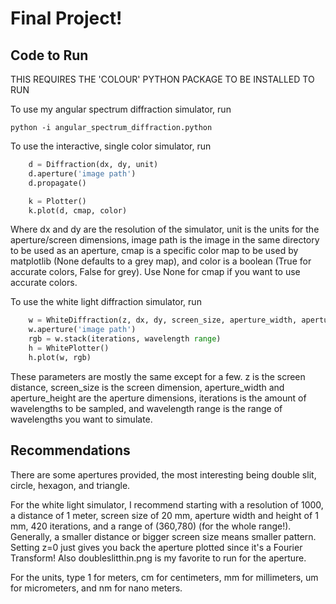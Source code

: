 # Final Project!

## Code to Run

THIS REQUIRES THE 'COLOUR' PYTHON PACKAGE TO BE INSTALLED TO RUN

To use my angular spectrum diffraction simulator, run

    python -i angular_spectrum_diffraction.python

To use the interactive, single color simulator, run

```python
    d = Diffraction(dx, dy, unit)
    d.aperture('image path')
    d.propagate()

    k = Plotter()
    k.plot(d, cmap, color)
```

Where dx and dy are the resolution of the simulator, unit is the units for the aperture/screen dimensions, image path is the image in the same directory to be used as an aperture, cmap is a specific color map to be used by matplotlib (None defaults to a grey map), and color is a boolean (True for accurate colors, False for grey). Use None for cmap if you want to use accurate colors.

To use the white light diffraction simulator, run

```python
    w = WhiteDiffraction(z, dx, dy, screen_size, aperture_width, aperture_height, unit)
    w.aperture('image path')
    rgb = w.stack(iterations, wavelength range)
    h = WhitePlotter()
    h.plot(w, rgb)
```

These parameters are mostly the same except for a few. z is the screen distance, screen_size is the screen
dimension, aperture_width and aperture_height are the aperture dimensions, iterations is the amount of
wavelengths to be sampled, and wavelength range is the range of wavelengths you want to simulate.

## Recommendations

There are some apertures provided, the most interesting being double slit, circle, hexagon, and triangle.

For the white light simulator, I recommend starting with a resolution of 1000, a distance of 1 meter, screen size of 20 mm, aperture width and height of 1 mm, 420 iterations, and a range of (360,780) (for the whole range!). Generally, a smaller distance or bigger screen size means smaller pattern. Setting z=0 just gives you back the aperture plotted since it's a Fourier Transform! Also doubleslitthin.png is my favorite to run for the aperture.

For the units, type 1 for meters, cm for centimeters, mm for millimeters, um for micrometers, and nm for nano meters.
